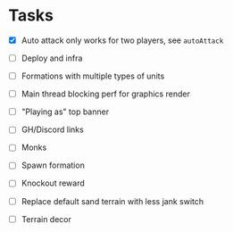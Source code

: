 Tasks
===

- [x] Auto attack only works for two players, see `autoAttack`
- [ ] Deploy and infra
- [ ] Formations with multiple types of units
- [ ] Main thread blocking perf for graphics render
- [ ] "Playing as" top banner
- [ ] GH/Discord links
- [ ] Monks
- [ ] Spawn formation
- [ ] Knockout reward
- [ ] Replace default sand terrain with less jank switch
- [ ] Terrain decor

